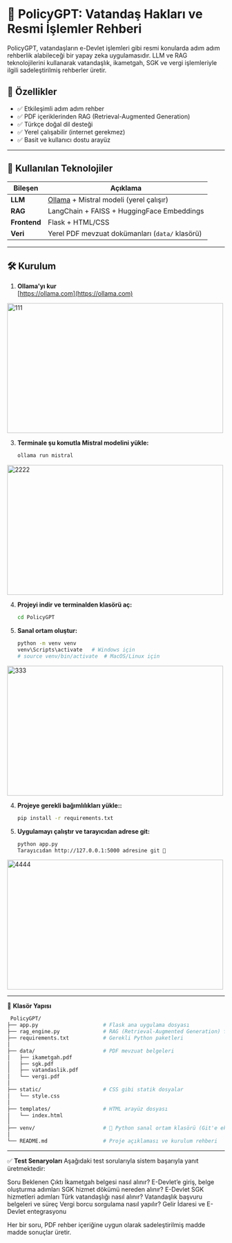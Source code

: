 # 📘 PolicyGPT: Vatandaş Hakları ve Resmi İşlemler Rehberi

PolicyGPT, vatandaşların e-Devlet işlemleri gibi resmi konularda adım adım rehberlik alabileceği bir yapay zeka uygulamasıdır. LLM ve RAG teknolojilerini kullanarak vatandaşlık, ikametgah, SGK ve vergi işlemleriyle ilgili sadeleştirilmiş rehberler üretir.

## 🚀 Özellikler

- ✅ Etkileşimli adım adım rehber
- ✅ PDF içeriklerinden RAG (Retrieval-Augmented Generation)
- ✅ Türkçe doğal dil desteği
- ✅ Yerel çalışabilir (internet gerekmez)
- ✅ Basit ve kullanıcı dostu arayüz

---

## 🧠 Kullanılan Teknolojiler

| Bileşen | Açıklama |
|--------|---------|
| **LLM** | [Ollama](https://ollama.com) + Mistral modeli (yerel çalışır) |
| **RAG** | LangChain + FAISS + HuggingFace Embeddings |
| **Frontend** | Flask + HTML/CSS |
| **Veri** | Yerel PDF mevzuat dokümanları (`data/` klasörü) |

---

## 🛠️ Kurulum

1. **Ollama'yı kur**  
   [https://ollama.com](https://ollama.com)
<img width="500" height="300" alt="111" src="https://github.com/user-attachments/assets/2b800830-b165-426e-ba37-6ba3f2473fb7" />

3. **Terminale şu komutla Mistral modelini yükle:**
   ```bash
   ollama run mistral
<img width="500" height="300" alt="2222" src="https://github.com/user-attachments/assets/791c02d8-f7c4-4cc4-ab11-8408bc951f16" />

4. **Projeyi indir ve terminalden klasörü aç:**
   ```bash
   cd PolicyGPT

3. **Sanal ortam oluştur:**
   ```bash
   python -m venv venv
   venv\Scripts\activate   # Windows için
   # source venv/bin/activate  # MacOS/Linux için
<img width="500" height="300" alt="333" src="https://github.com/user-attachments/assets/5fc4294e-b3ed-4734-85d6-e2139a8fb437" />

4. **Projeye gerekli bağımlılıkları yükle::**
   ```bash
   pip install -r requirements.txt
   
4. **Uygulamayı çalıştır ve tarayıcıdan adrese git:**   
   ```bash
   python app.py
   Tarayıcıdan http://127.0.0.1:5000 adresine git 🎯
<img width="500" height="300" alt="4444" src="https://github.com/user-attachments/assets/1e5eb2e1-4e48-4353-a841-3d1b3fa81380" />

---

📂 **Klasör Yapısı**
   ```bash
    PolicyGPT/
   ├── app.py                     # Flask ana uygulama dosyası
   ├── rag_engine.py              # RAG (Retrieval-Augmented Generation) fonksiyonları
   ├── requirements.txt           # Gerekli Python paketleri
   │
   ├── data/                      # PDF mevzuat belgeleri
   │   ├── ikametgah.pdf
   │   ├── sgk.pdf
   │   ├── vatandaslik.pdf
   │   └── vergi.pdf
   │
   ├── static/                    # CSS gibi statik dosyalar
   │   └── style.css
   │
   ├── templates/                 # HTML arayüz dosyası
   │   └── index.html
   │
   ├── venv/                      # 📌 Python sanal ortam klasörü (Git'e eklenmez)
   │
   └── README.md                  # Proje açıklaması ve kurulum rehberi
```
---


✅ **Test Senaryoları**
Aşağıdaki test sorularıyla sistem başarıyla yanıt üretmektedir:

Soru	Beklenen Çıktı
İkametgah belgesi nasıl alınır?	E-Devlet’e giriş, belge oluşturma adımları
SGK hizmet dökümü nereden alınır?	E-Devlet SGK hizmetleri adımları
Türk vatandaşlığı nasıl alınır?	Vatandaşlık başvuru belgeleri ve süreç
Vergi borcu sorgulama nasıl yapılır?	Gelir İdaresi ve E-Devlet entegrasyonu

Her bir soru, PDF rehber içeriğine uygun olarak sadeleştirilmiş madde madde sonuçlar üretir.
